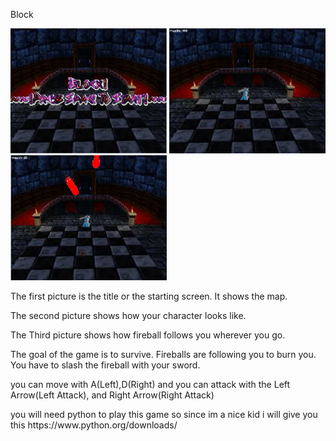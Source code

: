 
<div class="w3-container w3-red">
  <p>Block</p>
</div>
<img src ="https://github.com/jchoi8163/Block/blob/master/Capture.PNG" width = "250" height = "200">
<img src ="https://github.com/jchoi8163/Block/blob/master/Capture1.PNG" width = "250" height = "200">
<img src ="https://github.com/jchoi8163/Block/blob/master/Capture2.PNG" width = "250" height = "200">

<p>The first picture is the title or the starting screen. It shows the map.</p>
<p>The second picture shows how your character looks like.</p>
<p>The Third picture shows how fireball follows you wherever you go.</p>

<p>The goal of the game is to survive. Fireballs are following you to burn you. You have to slash the fireball with your sword. </p>
<p>you can move with A(Left),D(Right) and you can attack with the Left Arrow(Left Attack), and Right Arrow(Right Attack)</p>
<p>you will need python to play this game so since im a nice kid i will give you this https://www.python.org/downloads/</p>
